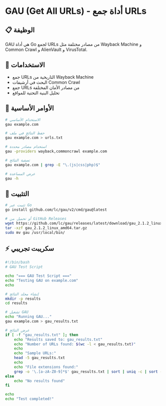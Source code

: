 # GAU (Get All URLs) - أداة جمع URLs

## 📋 الوظيفة
GAU هي أداة Go لجمع URLs من مصادر مختلفة مثل Wayback Machine و Common Crawl و AlienVault و VirusTotal.

## 🚀 الاستخدامات
- جمع URLs التاريخية من Wayback Machine
- البحث في أرشيفات Common Crawl
- جمع URLs من مصادر الأمان المختلفة
- تحليل البنية التحتية للمواقع

## 📝 الأوامر الأساسية
```bash
# الاستخدام الأساسي
gau example.com

# حفظ النتائج في ملف
gau example.com > urls.txt

# استخدام مصادر محددة
gau -providers wayback,commoncrawl example.com

# تصفية النتائج
gau example.com | grep -E "\.(js|css|php)$"

# عرض المساعدة
gau -h
```

## 🔧 التثبيت
```bash
# تثبيت عبر Go
go install github.com/lc/gau/v2/cmd/gau@latest

# أو تحميل من GitHub Releases
wget https://github.com/lc/gau/releases/latest/download/gau_2.1.2_linux_amd64.tar.gz
tar -xzf gau_2.1.2_linux_amd64.tar.gz
sudo mv gau /usr/local/bin/
```

## ⚡ سكريبت تجريبي
```bash
#!/bin/bash
# GAU Test Script

echo "=== GAU Test Script ==="
echo "Testing GAU on example.com"
echo

# إنشاء مجلد النتائج
mkdir -p results
cd results

# تشغيل GAU
echo "Running GAU..."
gau example.com > gau_results.txt

# عرض النتائج
if [ -f "gau_results.txt" ]; then
    echo "Results saved to: gau_results.txt"
    echo "Number of URLs found: $(wc -l < gau_results.txt)"
    echo
    echo "Sample URLs:"
    head -5 gau_results.txt
    echo
    echo "File extensions found:"
    grep -o '\.[a-zA-Z0-9]*$' gau_results.txt | sort | uniq -c | sort -nr | head -10
else
    echo "No results found"
fi

echo
echo "Test completed!"
```

